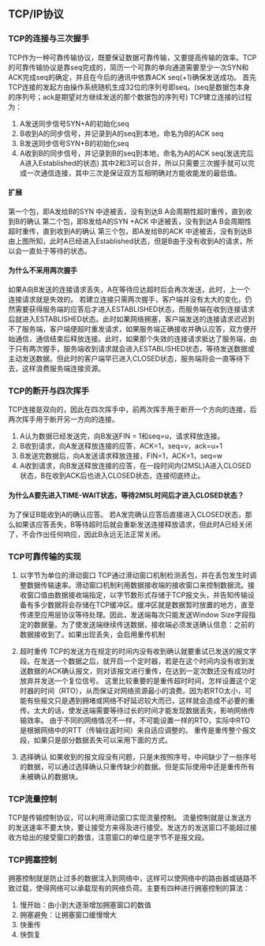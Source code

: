 ## TCP/IP协议

### TCP的连接与三次握手
TCP作为一种可靠传输协议，既要保证数据可靠传输，又要提高传输的效率。TCP的可靠传输协议是靠seq完成的，简历一个可靠的单向通道需要至少一次SYN和ACK完成seq的确定，并且在今后的通讯中依靠ACK seq(+1)确保发送成功。
首先TCP连接的发起方由操作系统随机生成32位的序列号即seq。(seq是数据包本身的序列号；ack是期望对方继续发送的那个数据包的序列号)
TCP建立连接的过程为：
1. A发送同步信号SYN+A的初始化seq
2. B收到A的同步信号，并记录到A的seq到本地，命名为B的ACK seq
3. B发送同步信号SYN+B的初始化seq
4. A收到B的同步信号，并记录到B的seq到本地，命名为A的ACK seq(发送完后A进入Established的状态)
其中2和3可以合并，所以只需要三次握手就可以完成一次通信连接，其中三次是保证双方互相明确对方能收能发的最低值。


#### 扩展
第一个包，即A发给B的SYN 中途被丢，没有到达B
A会周期性超时重传，直到收到B的确认
第二个包，即B发给A的SYN +ACK 中途被丢，没有到达A
B会周期性超时重传，直到收到A的确认
第三个包，即A发给B的ACK 中途被丢，没有到达B
由上图所知，此时A已经进入Established状态，但是B由于没有收到A的请求，所以会一直处于等待的状态。

#### 为什么不采用两次握手
如果A向B发送的连接请求丢失，A在等待应达超时后会再次发送，此时，上一个连接请求就是失效的。
若建立连接只需两次握手，客户端并没有太大的变化，仍然需要获得服务端的应答后才进入ESTABLISHED状态，而服务端在收到连接请求后就进入ESTABLISHED状态。此时如果网络拥塞，客户端发送的连接请求迟迟到不了服务端，客户端便超时重发请求，如果服务端正确接收并确认应答，双方便开始通信，通信结束后释放连接。此时，如果那个失效的连接请求抵达了服务端，由于只有两次握手，服务端收到请求就会进入ESTABLISHED状态，等待发送数据或主动发送数据。但此时的客户端早已进入CLOSED状态，服务端将会一直等待下去，这样浪费服务端连接资源。


### TCP的断开与四次挥手
TCP连接是双向的，因此在四次挥手中，前两次挥手用于断开一个方向的连接，后两次挥手用于断开另一方向的连接。

1. A认为数据已经发送完，向B发送FIN = 1和seq=u，请求释放连接。
2. B收到请求，向A发送释放连接的应答，ACK=1，seq=v，ack=u+1
3. B发送完数据后，向A发送请求释放连接，FIN=1，ACK=1，seq=w
4. A收到请求，向B发送释放连接的应答，在一段时间内(2MSL)A进入CLOSED状态，B在收到ACK后也进入CLOSED状态，连接彻底终止。

####  为什么A要先进入TIME-WAIT状态，等待2MSL时间后才进入CLOSED状态？
为了保证B能收到A的确认应答。 
若A发完确认应答后直接进入CLOSED状态，那么如果该应答丢失，B等待超时后就会重新发送连接释放请求，但此时A已经关闭了，不会作出任何响应，因此B永远无法正常关闭。


### TCP可靠传输的实现
1. 以字节为单位的滑动窗口
TCP通过滑动窗口机制检测丢包，并在丢包发生时调整数据传输速率。滑动窗口机制利用数据接收端的接收窗口来控制数据流。接收窗口值由数据接收端指定，以字节数形式存储于TCP报文头，并告知传输设备有多少数据将会存储在TCP缓冲区。缓冲区就是数据暂时放置的地方，直至传递至应用层协议等待处理。因此，发送端每次只能发送Window Size字段指定的数据量。为了使发送端继续传送数据，接收端必须发送确认信息：之前的数据接收到了。如果出现丢失，会启用重传机制

2. 超时重传
TCP的发送方在规定的时间内没有收到确认就要重试已发送的报文字段。在发送一个数据之后，就开启一个定时器，若是在这个时间内没有收到发送数据的ACK确认报文，则对该报文进行重传，在达到一定次数还没有成功时放弃并发送一个复位信号。 这里比较重要的是重传超时时间，怎样设置这个定时器的时间（RTO），从而保证对网络资源最小的浪费。因为若RTO太小，可能有些报文只是遇到拥堵或网络不好延迟较大而已，这样就会造成不必要的重传。太大的话，使发送端需要等待过长的时间才能发现数据丢失，影响网络传输效率。 
由于不同的网络情况不一样，不可能设置一样的RTO，实际中RTO是根据网络中的RTT（传输往返时间）来自适应调整的。
重传是重传整个报文段，如果只是部分数据丢失可以采用下面的方式。
3. 选择确认
如果收到的报文段没有问题，只是未按照序号，中间缺少了一些序号的数据，可以通过选择确认只重传缺少的数据。但是实际使用中还是重传所有未被确认的数据块。

### TCP流量控制
TCP是传输控制协议，可以利用滑动窗口实现流量控制。
流量控制就是让发送方的发送速率不要太快，要让接受方来得及进行接受。发送方的发送窗口不能超过接收方给出的接受窗口的数值，注意窗口的单位是字节不是报文段。

### TCP拥塞控制
拥塞控制就是防止过多的数据注入到网络中，这样可以使网络中的路由器或链路不致过载，使得网络可以承载现有的网络负荷。主要有四种进行拥塞控制的算法：
1. 慢开始：由小到大逐渐增加拥塞窗口的数值
2. 拥塞避免：让拥塞窗口缓慢增大
3. 快重传
4. 快恢复







